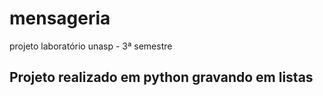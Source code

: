 # mensageria
projeto laboratório unasp - 3ª semestre

## Projeto realizado em python gravando em listas
